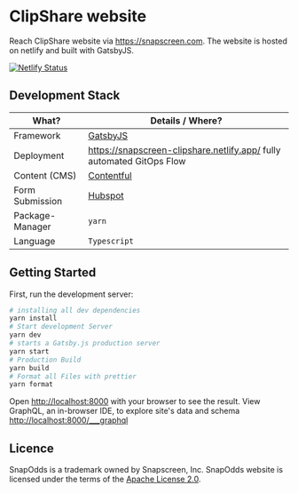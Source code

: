 # ClipShare website

Reach ClipShare website via https://snapscreen.com.
The website is hosted on netlify and built with GatsbyJS.

[![Netlify Status](https://api.netlify.com/api/v1/badges/8ebfd963-0f62-4406-ada4-cf2fe1870f03/deploy-status)](https://app.netlify.com/sites/snapscreen-clipshare/deploys)

## Development Stack

| What?           | Details / Where?                                                      |
| --------------- | --------------------------------------------------------------------- |
| Framework       | [GatsbyJS](https://www.gatsbyjs.com/)                                 |
| Deployment      | https://snapscreen-clipshare.netlify.app/ fully automated GitOps Flow |
| Content (CMS)   | [Contentful](https://app.contentful.com/)                             |
| Form Submission | [Hubspot](https://hubspot.com/)                                       |
| Package-Manager | `yarn`                                                                |
| Language        | `Typescript`                                                          |

## Getting Started

First, run the development server:

```bash
# installing all dev dependencies
yarn install
# Start development Server
yarn dev
# starts a Gatsby.js production server
yarn start
# Production Build
yarn build
# Format all Files with prettier
yarn format

```

Open [http://localhost:8000](http://localhost:8000) with your browser to see the result.
View GraphQL, an in-browser IDE, to explore site's data and schema [http://localhost:8000/\_\_\_graphql](http://localhost:8000/___graphql)

## Licence

SnapOdds is a trademark owned by Snapscreen, Inc.
SnapOdds website is licensed under the terms of the [Apache License 2.0](LICENSE).
